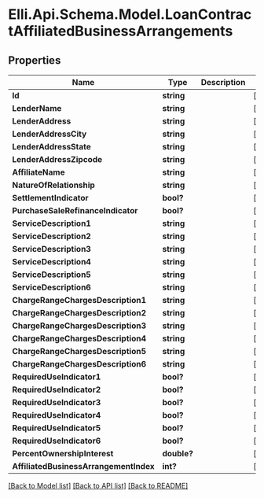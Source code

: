 # Elli.Api.Schema.Model.LoanContractAffiliatedBusinessArrangements
## Properties

Name | Type | Description | Notes
------------ | ------------- | ------------- | -------------
**Id** | **string** |  | [optional] 
**LenderName** | **string** |  | [optional] 
**LenderAddress** | **string** |  | [optional] 
**LenderAddressCity** | **string** |  | [optional] 
**LenderAddressState** | **string** |  | [optional] 
**LenderAddressZipcode** | **string** |  | [optional] 
**AffiliateName** | **string** |  | [optional] 
**NatureOfRelationship** | **string** |  | [optional] 
**SettlementIndicator** | **bool?** |  | [optional] 
**PurchaseSaleRefinanceIndicator** | **bool?** |  | [optional] 
**ServiceDescription1** | **string** |  | [optional] 
**ServiceDescription2** | **string** |  | [optional] 
**ServiceDescription3** | **string** |  | [optional] 
**ServiceDescription4** | **string** |  | [optional] 
**ServiceDescription5** | **string** |  | [optional] 
**ServiceDescription6** | **string** |  | [optional] 
**ChargeRangeChargesDescription1** | **string** |  | [optional] 
**ChargeRangeChargesDescription2** | **string** |  | [optional] 
**ChargeRangeChargesDescription3** | **string** |  | [optional] 
**ChargeRangeChargesDescription4** | **string** |  | [optional] 
**ChargeRangeChargesDescription5** | **string** |  | [optional] 
**ChargeRangeChargesDescription6** | **string** |  | [optional] 
**RequiredUseIndicator1** | **bool?** |  | [optional] 
**RequiredUseIndicator2** | **bool?** |  | [optional] 
**RequiredUseIndicator3** | **bool?** |  | [optional] 
**RequiredUseIndicator4** | **bool?** |  | [optional] 
**RequiredUseIndicator5** | **bool?** |  | [optional] 
**RequiredUseIndicator6** | **bool?** |  | [optional] 
**PercentOwnershipInterest** | **double?** |  | [optional] 
**AffiliatedBusinessArrangementIndex** | **int?** |  | [optional] 

[[Back to Model list]](../README.md#documentation-for-models) [[Back to API list]](../README.md#documentation-for-api-endpoints) [[Back to README]](../README.md)

